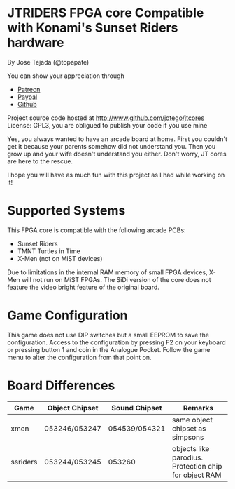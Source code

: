 # JTRIDERS FPGA core Compatible with Konami's Sunset Riders hardware

By Jose Tejada (@topapate)

You can show your appreciation through
* [Patreon](https://patreon.com/jotego)
* [Paypal](https://paypal.me/topapate)
* [Github](https://github.com/sponsors/jotego)

Project source code hosted at http://www.github.com/jotego/jtcores
License: GPL3, you are obligued to publish your code if you use mine

Yes, you always wanted to have an arcade board at home. First you couldn't get it because your parents somehow did not understand you. Then you grow up and your wife doesn't understand you either. Don't worry, JT cores are here to the rescue.

I hope you will have as much fun with this project as I had while working on it!

# Supported Systems

This FPGA core is compatible with the following arcade PCBs:

- Sunset Riders
- TMNT Turtles in Time
- X-Men (not on MiST devices)

Due to limitations in the internal RAM memory of small FPGA devices, X-Men will not run on MiST FPGAs. The SiDi version of the core does not feature the video bright feature of the original board.

# Game Configuration

This game does not use DIP switches but a small EEPROM to save the configuration. Access to the configuration by pressing F2 on your keyboard or pressing button 1 and coin in the Analogue Pocket. Follow the game menu to alter the configuration from that point on.

# Board Differences

Game           | Object Chipset            | Sound Chipset             | Remarks
---------------|---------------------------|---------------------------|---------------------
xmen		   | 053246/053247             | 054539/054321             | same object chipset as simpsons
ssriders       | 053244/053245             | 053260                    | objects like parodius. Protection chip for object RAM